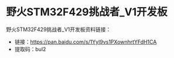 # 野火STM32F429挑战者_V1开发板
野火STM32F429挑战者_V1开发板资料链接：
* 链接：https://pan.baidu.com/s/1Yyl9vs1PXownhrtYFdH1CA 
* 提取码：bul2 
